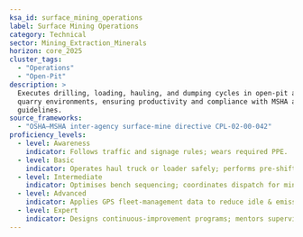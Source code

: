 ```yaml
---
ksa_id: surface_mining_operations
label: Surface Mining Operations
category: Technical
sector: Mining_Extraction_Minerals
horizon: core_2025
cluster_tags:
  - "Operations"
  - "Open-Pit"
description: >
  Executes drilling, loading, hauling, and dumping cycles in open-pit and
  quarry environments, ensuring productivity and compliance with MSHA and OSHA
  guidelines.
source_frameworks:
  - "OSHA–MSHA inter-agency surface-mine directive CPL-02-00-042"
proficiency_levels:
  - level: Awareness
    indicator: Follows traffic and signage rules; wears required PPE.
  - level: Basic
    indicator: Operates haul truck or loader safely; performs pre-shift inspections.
  - level: Intermediate
    indicator: Optimises bench sequencing; coordinates dispatch for minimal cycle time.
  - level: Advanced
    indicator: Applies GPS fleet-management data to reduce idle & emissions.
  - level: Expert
    indicator: Designs continuous-improvement programs; mentors supervisors; aligns with autonomous-haul transition.
---
```

